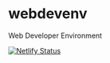 # webdevenv
Web Developer Environment

[![Netlify Status](https://api.netlify.com/api/v1/badges/6b457638-dfdc-4f74-b6a8-dff3f7b3a7bb/deploy-status)](https://app.netlify.com/sites/web-dev-env/deploys)
